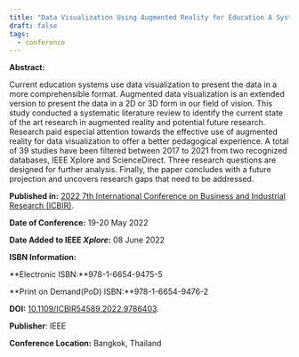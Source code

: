 ```yaml
---
title: "Data Visualization Using Augmented Reality for Education A Systematic Review,"
draft: false
tags:
  - conference
---
```


**Abstract:**

Current education systems use data visualization to present the data in a more comprehensible format. Augmented data visualization is an extended version to present the data in a 2D or 3D form in our field of vision. This study conducted a systematic literature review to identify the current state of the art research in augmented reality and potential future research. Research paid especial attention towards the effective use of augmented reality for data visualization to offer a better pedagogical experience. A total of 39 studies have been filtered between 2017 to 2021 from two recognized databases, IEEE Xplore and ScienceDirect. Three research questions are designed for further analysis. Finally, the paper concludes with a future projection and uncovers research gaps that need to be addressed.

**Published in:** <a href="https://ieeexplore.ieee.org/xpl/conhome/9786259/proceeding" target="_blank">2022 7th International Conference on Business and Industrial Research (ICBIR)</a>.

**Date of Conference:** 19-20 May 2022

**Date Added to IEEE _Xplore_:** 08 June 2022

**ISBN Information:**

**Electronic ISBN:**978-1-6654-9475-5

**Print on Demand(PoD) ISBN:**978-1-6654-9476-2

**DOI:** <a href="https://doi.org/10.1109/ICBIR54589.2022.9786403" target="_blank">10.1109/ICBIR54589.2022.9786403</a>.

**Publisher**: IEEE

**Conference Location:** Bangkok, Thailand
